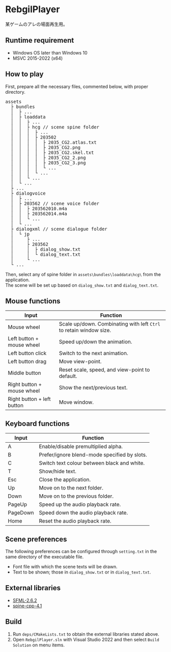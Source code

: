 # RebgilPlayer

某ゲームのアレの場面再生用。

## Runtime requirement

- Windows OS later than Windows 10
- MSVC 2015-2022 (x64)

## How to play

First, prepare all the necessary files, commented below, with proper directory.

<pre>
assets
  ├ bundles
  │  ├ ...
  │  ├ loaddata
  │  │  ├ ...
  │  │  ├ hcg // scene spine folder
  │  │  │  ├ ...
  │  │  │  ├ 203502
  │  │  │  │  ├ 2035_CG2.atlas.txt
  │  │  │  │  ├ 2035_CG2.png
  │  │  │  │  ├ 2035_CG2.skel.txt
  │  │  │  │  ├ 2035_CG2_2.png
  │  │  │  │  ├ 2035_CG2_3.png
  │  │  │  │  └ ...
  │  │  │  └ ...
  │  │  └ ...
  │  └ ...
  ├ ...
  ├ dialogvoice
  │  ├ ...
  │  ├ 203562 // scene voice folder
  │  │  ├ 203562010.m4a
  │  │  ├ 203562014.m4a
  │  │  └ ...
  │  └ ...
  ├ dialogxml // scene dialogue folder
  │  └ jp
  │     ├ ...
  │     ├ 203562
  │     │  ├ dialog_show.txt
  │     │  └ dialog_text.txt
  │     └ ...
  └ ...
</pre>

Then, select any of spine folder in `assets\bundles\loaddata\hcg\` from the application.  
The scene will be set up based on `dialog_show.txt` and `dialog_text.txt`.

## Mouse functions

| Input  | Function  |
| --- | --- |
| Mouse wheel | Scale up/down. Combinating with left `Ctrl` to retain window size. |
| Left button + mouse wheel | Speed up/down the animation. |
| Left button click | Switch to the next animation. |
| Left button drag | Move view-point. |
| Middle button | Reset scale, speed, and view-point to default. |
| Right button + mouse wheel | Show the next/previous text. |
| Right button + left button | Move window. |

## Keyboard functions

| Input  | Function  |
| --- | --- |
| A | Enable/disable premultiplied alpha. |
| B | Prefer/ignore blend-mode specified by slots. |
| C | Switch text colour between black and white. |
| T | Show/hide text. |
| Esc | Close the application. |
| Up | Move on to the next folder. |
| Down | Move on to the previous folder. |
| PageUp | Speed up the audio playback rate. |
| PageDown | Speed down the audio playback rate. |
| Home | Reset the audio playback rate.|  

## Scene preferences

The following preferences can be configured through `setting.txt` in the same directory of the executable file.
- Font file with which the scene texts will be drawn.
- Text to be shown; those in `dialog_show.txt` or in `dialog_text.txt`. 

## External libraries

- [SFML-2.6.2](https://www.sfml-dev.org/download/sfml/2.6.2/)
- [spine-cpp-4.1](https://github.com/EsotericSoftware/spine-runtimes/tree/4.1)

## Build

1. Run `deps/CMakeLists.txt` to obtain the external libraries stated above. 
2. Open `RebgilPlayer.sln` with Visual Studio 2022 and then select `Build Solution` on menu items.
